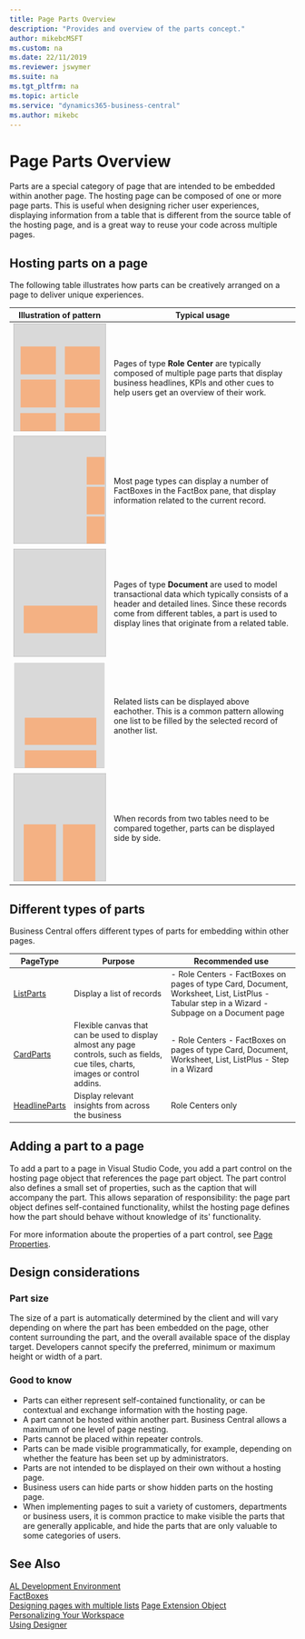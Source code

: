 ```yaml
---
title: Page Parts Overview
description: "Provides and overview of the parts concept."
author: mikebcMSFT
ms.custom: na
ms.date: 22/11/2019
ms.reviewer: jswymer
ms.suite: na
ms.tgt_pltfrm: na
ms.topic: article
ms.service: "dynamics365-business-central"
ms.author: mikebc
---
```

# Page Parts Overview

Parts are a special category of page that are intended to be embedded within another page. The hosting page can be composed of one or more page parts. This is useful when designing richer user experiences, displaying information from a table that is different from the source table of the hosting page, and is a great way to reuse your code across multiple pages.

## Hosting parts on a page
The following table illustrates how parts can be creatively arranged on a page to deliver unique experiences.


|Illustration of pattern|Typical usage|
|---|---|
|![Illustration of a Role Center page consisting of multiple parts.](media/parts-rolecenter-illustration.png)|Pages of type **Role Center** are typically composed of multiple page parts that display business headlines, KPIs and other cues to help users get an overview of their work.|
|![Illustration of a page display multiple FactBoxes in the FactBox pane.](media/parts-factbox-illustration.png)|Most page types can display a number of FactBoxes in the FactBox pane, that display information related to the current record.|
|![Illustration of a document page displaying an embedded list.](media/parts-document-illustration.png)|Pages of type **Document** are  used to model transactional data which typically consists of a header and detailed lines. Since these records come from different tables, a part is used to display lines that originate from a related table.|
|![Illustration of a page displaying multiple parts above eachother.](media/parts-multipart-illustration.png)|Related lists can be displayed above eachother. This is a common pattern allowing one list to be filled by the selected record of another list.|
|![Illustration of a page displaying multiple parts side by side.](media/parts-sidebyside-illustration.png)|When records from two tables need to be compared together, parts can be displayed side by side.|

## Different types of parts
Business Central offers different types of parts for embedding within other pages.

|PageType|Purpose|Recommended use|
|----|---|---|
|[ListParts](devenv-designing-listparts.md)|Display a list of records|- Role Centers  - FactBoxes on pages of type Card, Document, Worksheet, List, ListPlus - Tabular step in a Wizard - Subpage on a Document page|
|[CardParts](devenv-designing-cardparts.md)|Flexible canvas that can be used to display almost any page controls, such as fields, cue tiles, charts, images or control addins.|- Role Centers - FactBoxes on pages of type Card, Document, Worksheet, List, ListPlus - Step in a Wizard|
|[HeadlineParts](devenv-create-role-center-headline.md)|Display relevant insights from across the business|Role Centers only|

## Adding a part to a page
To add a part to a page in Visual Studio Code, you add a part control on the hosting page object that references the page part object. The part control also defines a small set of properties, such as the caption that will accompany the part. This allows separation of responsibility: the page part object defines self-contained functionality, whilst the hosting page defines how the part should behave without knowledge of its' functionality.

For more information aboute the properties of a part control, see [Page Properties](properties/devenv-page-property-overview.md).

## Design considerations

### Part size
The size of a part is automatically determined by the client and will vary depending on where the part has been embedded on the page, other content surrounding the part, and the overall available space of the display target. Developers cannot specify the preferred, minimum or maximum height or width of a part.

### Good to know
- Parts can either represent self-contained functionality, or can be contextual and exchange information with the hosting page.
- A part cannot be hosted within another part. Business Central allows a maximum of one level of page nesting.
- Parts cannot be placed within repeater controls.
- Parts can be made visible programmatically, for example, depending on whether the feature has been set up by administrators.
- Parts are not intended to be displayed on their own without a hosting page.
- Business users can hide parts or show hidden parts on the hosting page.
- When implementing pages to suit a variety of customers, departments or business users, it is common practice to make visible the parts that are generally applicable, and hide the parts that are only valuable to some categories of users.

## See Also
[AL Development Environment](devenv-reference-overview.md)  
[FactBoxes](devenv-adding-a-factbox-to-page.md)  
[Designing pages with multiple lists](devenv-designing-multilist-pages.md)
[Page Extension Object](devenv-page-ext-object.md)  
[Personalizing Your Workspace](https://docs.microsoft.com/dynamics365/business-central/ui-personalization-user)  
[Using Designer](devenv-inclient-designer.md)  
